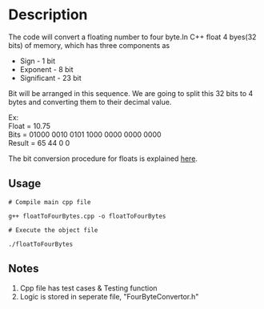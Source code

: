 # Description

The code will convert a floating number to four byte.In C++ float 4 byes(32 bits) of memory, which has three components as 
* Sign - 1 bit
* Exponent - 8 bit
* Significant - 23 bit

Bit will be arranged in this sequence. We are going to split this 32 bits to 4 bytes and converting them to their decimal value.

Ex:  
Float  = 10.75  
Bits   = 01000 0010 0101 1000 0000 0000 0000  
Result = 65 44 0 0  
  

The bit conversion procedure for floats is explained [here](https://www.log2base2.com/storage/how-float-values-are-stored-in-memory.html).


## Usage

```shell
# Compile main cpp file

g++ floatToFourBytes.cpp -o floatToFourBytes

# Execute the object file

./floatToFourBytes

```
## Notes
1. Cpp file has test cases & Testing function
2. Logic is stored in seperate file, "FourByteConvertor.h"